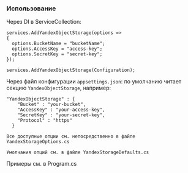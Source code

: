 ### Использование

Через DI в ServiceCollection:

```
services.AddYandexObjectStorage(options =>
{
  options.BucketName = "bucketName";
  options.AccessKey = "access-key";
  options.SecretKey = "secret-key";
});
```

```
services.AddYandexObjectStorage(Configuration);
```

Через файл конфигурации `appsettings.json`:
по умолчанию читает секцию `YandexObjectStorage`, например:


```
"YandexObjectStorage" : {
    "Bucket" : "your-bucket",
    "AccessKey" : "your-access-key",
    "SecretKey" : "your-secret-key",
    "Protocol" : "https"
  }
```

```
Все доступные опции см. непосредственно в файле YandexStorageOptions.cs
```

```
Умолчания опций см. в файле YandexStorageDefaults.cs
```

Примеры см. в Program.cs
